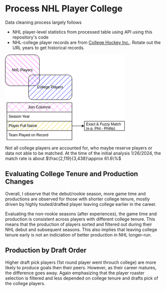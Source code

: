 # Process NHL Player College 

Data cleaning process largely follows

* NHL player-level statistics from processed table using API using this repository's code
* NHL-college player records are from [College Hockey Inc.](https://collegehockeyinc.com/2021-22-alums-nhl.php). Rotate out the URL years to get historical records.

![this process](diagram_headline.png)

Not all college players are accounted for, who maybe reserve players or data not able to be matched. At the time of the initial analysis 1/26/2024, the match rate is about $\frac{2,119}{3,438}\approx 61.6\%$

## Evaluating College Tenure and Production Changes
Overall, I observe that the debut/rookie season, more game time and productions are observed for those with shorter college tenure, mostly driven by highly touted/drafted player leaving college earlier in the career. 

Evaluating the non-rookie seasons (after experiences), the game time and production is consistent across players with different college tenure. This means that the production of players sorted and filtered out during their NHL debut and subsequent seasons. This also implies that leaving college tenure early is not an indiciation of better production in NHL longer-run.

## Production by Draft Order
Higher draft pick players (1st round player went throuch college) are more likely to produce goals then their peers. However, as their career matures, the difference goes away. Again emphasizing that the player roaster selection is filtered and less depended on college tenure and drafts pick of the college players.